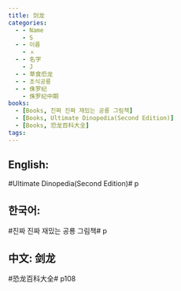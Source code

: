 ```yaml
---
title: 剑龙
categories:
  - - Name
    - S
  - - 이름
    - ㅅ
  - - 名字
    - J
  - - 草食恐龙
  - - 초식공룡
  - - 侏罗纪
    - 侏罗纪中期
books:
  - [Books, 진짜 진짜 재밌는 공룡 그림책]
  - [Books, Ultimate Dinopedia(Second Edition)]
  - [Books, 恐龙百科大全]
tags:
---
```


## English:

#Ultimate Dinopedia(Second Edition)# p

## 한국어:

#진짜 진짜 재밌는 공룡 그림책# p

## 中文: 剑龙

#恐龙百科大全# p108
